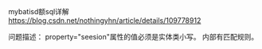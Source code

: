 mybatisd额sql详解
https://blog.csdn.net/nothingyhn/article/details/109778912

问题描述：
<association property="seesion" column="id" javaType="com.lp.db_mybatisplus.entity.Seesion">
property="seesion"属性的值必须是实体类小写。
内部有匹配规则。
